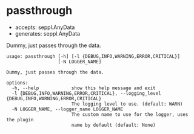 # passthrough

* accepts: seppl.AnyData
* generates: seppl.AnyData

Dummy, just passes through the data.

```
usage: passthrough [-h] [-l {DEBUG,INFO,WARNING,ERROR,CRITICAL}]
                   [-N LOGGER_NAME]

Dummy, just passes through the data.

options:
  -h, --help            show this help message and exit
  -l {DEBUG,INFO,WARNING,ERROR,CRITICAL}, --logging_level {DEBUG,INFO,WARNING,ERROR,CRITICAL}
                        The logging level to use. (default: WARN)
  -N LOGGER_NAME, --logger_name LOGGER_NAME
                        The custom name to use for the logger, uses the plugin
                        name by default (default: None)
```
